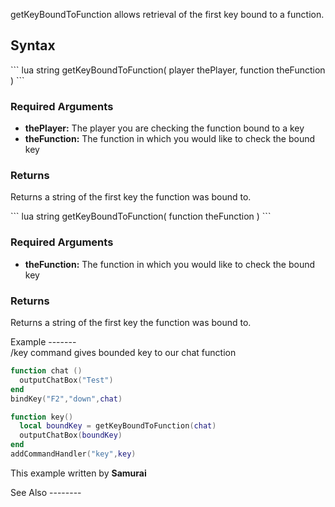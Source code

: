 getKeyBoundToFunction allows retrieval of the first key bound to a function.

Syntax
------

<section name="Server" class="server" show="true">
``` lua
string getKeyBoundToFunction( player thePlayer, function theFunction )
```

### Required Arguments

-   **thePlayer:** The player you are checking the function bound to a key
-   **theFunction:** The function in which you would like to check the bound key

### Returns

Returns a string of the first key the function was bound to.

</section>
<section name="Client" class="client" show="true">
``` lua
string getKeyBoundToFunction( function theFunction )
```

### Required Arguments

-   **theFunction:** The function in which you would like to check the bound key

### Returns

Returns a string of the first key the function was bound to.

</section>
Example
-------

<section name="Client" class="client" show="true">
/key command gives bounded key to our chat function

``` lua
function chat ()
  outputChatBox("Test")
end
bindKey("F2","down",chat)

function key()
  local boundKey = getKeyBoundToFunction(chat)
  outputChatBox(boundKey)
end
addCommandHandler("key",key)
```

This example written by **Samurai**

</section>
See Also
--------

